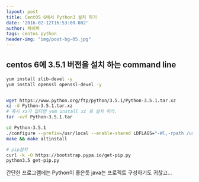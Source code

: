 ```yaml
---
layout: post
title: CentOS 6에서 Python3 설치 하기 
date: '2016-02-12T16:53:00.002'
author: 페이퍼
tags: centos python
header-img: "img/post-bg-05.jpg"
---
```


## centos 6에 3.5.1 버전을 설치 하는 command line
 
```bash
yum install zlib-devel -y
yum install openssl openssl-devel -y


wget https://www.python.org/ftp/python/3.5.1/Python-3.5.1.tar.xz
xz -d Python-3.5.1.tar.xz
# 혹시 xz가 없다면 yum install xz 로 설치 하라.
tar -xvf Python-3.5.1.tar

cd Python-3.5.1
./configure --prefix=/usr/local --enable-shared LDFLAGS="-Wl,-rpath /usr/local/lib"
make && make altinstall

# pip설치 
curl -k -O https://bootstrap.pypa.io/get-pip.py
python3.5 get-pip.py


```

간단한 프로그램에는 Python이 좋은듯 java는 프로젝트 구성하기도 귀찮고...
